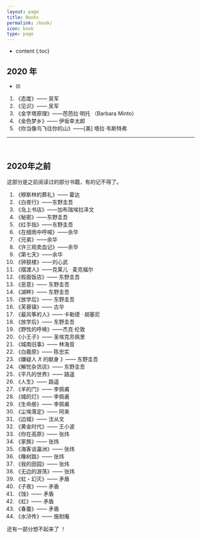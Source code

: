 ```yaml
---
layout: page
title: Books
permalink: /book/
icon: book
type: page
---
```


* content
{:toc}


##  **2020 年**

- [x] 

1. 《态度》—— 吴军
2. 《见识》—— 吴军
3. 《金字塔原理》——芭芭拉·明托 （Barbara Minto）
4. 《金色梦乡》—— 伊坂幸太郎
5. 《你当像鸟飞往你的山》——\[美\] 塔拉·韦斯特弗

----

<br>

## **2020年之前**

这部分是之前阅读过的部分书籍，有的记不得了。

1. 《穆斯林的葬礼》—— 霍达
2. 《白夜行》——东野圭吾
3. 《岛上书店》——加布瑞埃拉泽文
4. 《秘密》——东野圭吾
5. 《红手指》——东野圭吾
6. 《在细雨中呼喊》——余华
7. 《兄弟》——余华
8. 《许三观卖血记》——余华
9. 《第七天》——余华
10. 《钟鼓楼》——刘心武
11. 《摆渡人》——克莱儿 · 麦克福尔
12. 《假面饭店》—— 东野圭吾
13. 《恶意》—— 东野圭吾
14. 《湖畔》—— 东野圭吾
15. 《放学后》—— 东野圭吾
16. 《芙蓉镇》—— 古华
17. 《最风筝的人》—— 卡勒德 · 胡塞尼
18. 《放学后》—— 东野圭吾
19. 《野性的呼唤》——杰克·伦敦
20. 《小王子》—— 圣埃克苏佩里
21. 《城南旧事》—— 林海音
22. 《白鹿原》—— 陈忠实
23. 《嫌疑人 $X$ 的献身 》—— 东野圭吾
24. 《解忧杂货店》—— 东野圭吾
25. 《平凡的世界》—— 路遥
26. 《人生》—— 路遥
27. 《羊的门》—— 李佩甫
28. 《城的灯》—— 李佩甫
29. 《生命册》—— 李佩甫
30. 《尘埃落定》—— 阿来
31. 《边城》—— 沈从文
32. 《黄金时代》—— 王小波
33. 《你在高原》—— 张炜
34. 《家族》—— 张炜
35. 《海客谈瀛洲》—— 张炜
36. 《橡树路》—— 张炜
37. 《我的田园》—— 张炜
38. 《无边的游荡》—— 张炜
39. 《虹・幻灭》—— 矛盾
40. 《子夜》—— 矛盾
41. 《蚀》—— 矛盾
42. 《虹》—— 矛盾
43. 《春蚕》—— 矛盾
44. 《水浒传》—— 施耐庵

还有一部分想不起来了 ！











